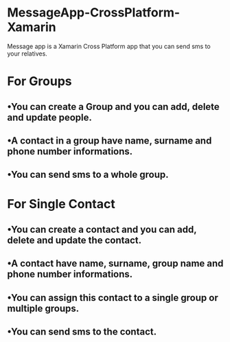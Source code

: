 # MessageApp-CrossPlatform-Xamarin

Message app is a Xamarin Cross Platform app that you can send sms to your relatives.

# For Groups

## •You can create a Group and you can add, delete and update people.

## •A contact in a group have name, surname and phone number informations.

## •You can send sms to a whole group. 

# For Single Contact

## •You can create a contact and you can add, delete and update the contact.

## •A contact have name, surname, group name and phone number informations.

## •You can assign this contact to a single group or multiple groups.

## •You can send sms to the contact.
